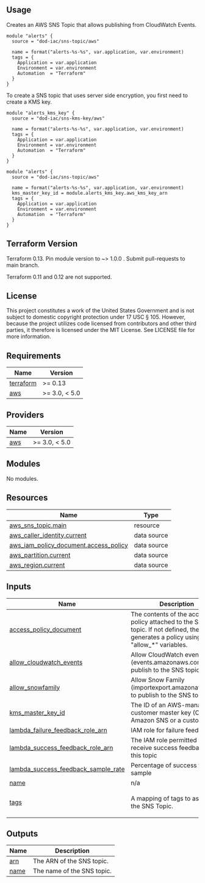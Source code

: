 <!-- BEGINNING OF PRE-COMMIT-TERRAFORM DOCS HOOK -->
## Usage

Creates an AWS SNS Topic that allows publishing from CloudWatch Events.

```hcl
module "alerts" {
  source = "dod-iac/sns-topic/aws"

  name = format("alerts-%s-%s", var.application, var.environment)
  tags = {
    Application = var.application
    Environment = var.environment
    Automation  = "Terraform"
  }
}
```

To create a SNS topic that uses server side encryption, you first need to create a KMS key.

```hcl
module "alerts_kms_key" {
  source = "dod-iac/sns-kms-key/aws"

  name = format("alerts-%s-%s", var.application, var.environment)
  tags = {
    Application = var.application
    Environment = var.environment
    Automation  = "Terraform"
  }
}

module "alerts" {
  source = "dod-iac/sns-topic/aws"

  name = format("alerts-%s-%s", var.application, var.environment)
  kms_master_key_id = module.alerts_kms_key.aws_kms_key_arn
  tags = {
    Application = var.application
    Environment = var.environment
    Automation  = "Terraform"
  }
}
```

## Terraform Version

Terraform 0.13. Pin module version to ~> 1.0.0 . Submit pull-requests to main branch.

Terraform 0.11 and 0.12 are not supported.

## License

This project constitutes a work of the United States Government and is not subject to domestic copyright protection under 17 USC § 105.  However, because the project utilizes code licensed from contributors and other third parties, it therefore is licensed under the MIT License.  See LICENSE file for more information.

## Requirements

| Name | Version |
|------|---------|
| <a name="requirement_terraform"></a> [terraform](#requirement\_terraform) | >= 0.13 |
| <a name="requirement_aws"></a> [aws](#requirement\_aws) | >= 3.0, < 5.0 |

## Providers

| Name | Version |
|------|---------|
| <a name="provider_aws"></a> [aws](#provider\_aws) | >= 3.0, < 5.0 |

## Modules

No modules.

## Resources

| Name | Type |
|------|------|
| [aws_sns_topic.main](https://registry.terraform.io/providers/hashicorp/aws/latest/docs/resources/sns_topic) | resource |
| [aws_caller_identity.current](https://registry.terraform.io/providers/hashicorp/aws/latest/docs/data-sources/caller_identity) | data source |
| [aws_iam_policy_document.access_policy](https://registry.terraform.io/providers/hashicorp/aws/latest/docs/data-sources/iam_policy_document) | data source |
| [aws_partition.current](https://registry.terraform.io/providers/hashicorp/aws/latest/docs/data-sources/partition) | data source |
| [aws_region.current](https://registry.terraform.io/providers/hashicorp/aws/latest/docs/data-sources/region) | data source |

## Inputs

| Name | Description | Type | Default | Required |
|------|-------------|------|---------|:--------:|
| <a name="input_access_policy_document"></a> [access\_policy\_document](#input\_access\_policy\_document) | The contents of the access policy attached to the SNS topic.  If not defined, then generates a policy using the "allow\_*" variables. | `string` | `""` | no |
| <a name="input_allow_cloudwatch_events"></a> [allow\_cloudwatch\_events](#input\_allow\_cloudwatch\_events) | Allow CloudWatch events (events.amazonaws.com) to publish to the SNS topic. | `bool` | `true` | no |
| <a name="input_allow_snowfamily"></a> [allow\_snowfamily](#input\_allow\_snowfamily) | Allow Snow Family (importexport.amazonaws.com) to publish to the SNS topic. | `bool` | `true` | no |
| <a name="input_kms_master_key_id"></a> [kms\_master\_key\_id](#input\_kms\_master\_key\_id) | The ID of an AWS-managed customer master key (CMK) for Amazon SNS or a custom CMK. | `string` | `null` | no |
| <a name="input_lambda_failure_feedback_role_arn"></a> [lambda\_failure\_feedback\_role\_arn](#input\_lambda\_failure\_feedback\_role\_arn) | IAM role for failure feedback | `string` | `null` | no |
| <a name="input_lambda_success_feedback_role_arn"></a> [lambda\_success\_feedback\_role\_arn](#input\_lambda\_success\_feedback\_role\_arn) | The IAM role permitted to receive success feedback for this topic | `string` | `null` | no |
| <a name="input_lambda_success_feedback_sample_rate"></a> [lambda\_success\_feedback\_sample\_rate](#input\_lambda\_success\_feedback\_sample\_rate) | Percentage of success to sample | `number` | `null` | no |
| <a name="input_name"></a> [name](#input\_name) | n/a | `string` | n/a | yes |
| <a name="input_tags"></a> [tags](#input\_tags) | A mapping of tags to assign to the SNS Topic. | `map(string)` | <pre>{<br>  "Automation": "Terraform"<br>}</pre> | no |

## Outputs

| Name | Description |
|------|-------------|
| <a name="output_arn"></a> [arn](#output\_arn) | The ARN of the SNS topic. |
| <a name="output_name"></a> [name](#output\_name) | The name of the SNS topic. |
<!-- END OF PRE-COMMIT-TERRAFORM DOCS HOOK -->
